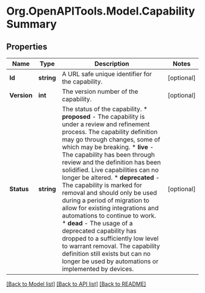 # Org.OpenAPITools.Model.CapabilitySummary
## Properties

Name | Type | Description | Notes
------------ | ------------- | ------------- | -------------
**Id** | **string** | A URL safe unique identifier for the capability. | [optional] 
**Version** | **int** | The version number of the capability. | [optional] 
**Status** | **string** | The status of the capability. * __proposed__ - The capability is under a review and refinement process. The capability definition may go through changes, some of which may be breaking. * __live__ - The capability has been through review and the definition has been solidified. Live capabilities can no longer be altered. * __deprecated__ - The capability is marked for removal and should only be used during a period of migration to allow for existing integrations and automations to continue to work. * __dead__ - The usage of a deprecated capability has dropped to a sufficiently low level to warrant removal. The capability definition still exists but can no longer be used by automations or implemented by devices.  | [optional] 

[[Back to Model list]](../README.md#documentation-for-models) [[Back to API list]](../README.md#documentation-for-api-endpoints) [[Back to README]](../README.md)

